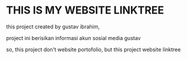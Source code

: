# THIS IS MY WEBSITE LINKTREE

this project created by gustav ibrahim,

project ini berisikan informasi akun sosial media gustav

so, this project don't website portofolio, but this project website linktree

